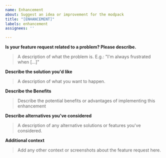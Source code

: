 ```yaml
---
name: Enhancement
about: Suggest an idea or improvement for the modpack
title: "[ENHANCEMENT]"
labels: enhancement
assignees: ''

---
```


**Is your feature request related to a problem? Please describe.**
> A  description of what the problem is. E.g.: "I'm always frustrated when [...]"

**Describe the solution you'd like**
> A description of what you want to happen.

**Describe the Benefits**
> Describe the potential benefits or advantages of implementing this enhancement

**Describe alternatives you've considered**
> A description of any alternative solutions or features you've considered.

**Additional context**
> Add any other context or screenshots about the feature request here.

